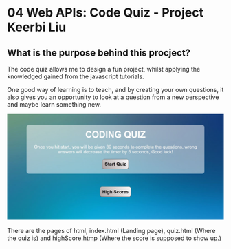 # 04 Web APIs: Code Quiz - Project Keerbi Liu

## What is the purpose behind this procject?
<p>The code quiz allows me to design a fun project, whilst applying the knowledged gained from the javascript tutorials.</P>
<p>One good way of learning is to teach, and by creating your own questions, it also gives you an opportunity to look at a question from a new perspective and maybe learn something new.</P>
<img src="assets/Images/popQuiz.jpg">

<p>There are the pages of html, index.html (Landing page), quiz.html (Where the quiz is) and highScore.htmp (Where the score is supposed to show up.)

